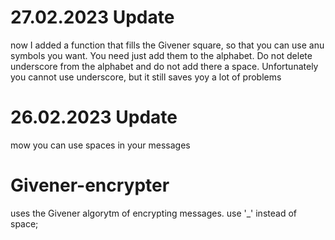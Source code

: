 # 27.02.2023 Update
now I added a function that fills the Givener square, so that you can use anu symbols you want.
You need just add them to the alphabet. Do not delete underscore from the alphabet and do not add there a space.
Unfortunately you cannot use underscore, but it still saves yoy a lot of problems

# 26.02.2023 Update
mow you can use spaces in your messages 

# Givener-encrypter
uses the Givener algorytm of encrypting messages.
use '_'  instead of space;
